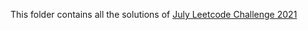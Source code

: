 This folder contains all the solutions of [July Leetcode Challenge 2021](https://leetcode.com/explore/challenge/card/july-leetcoding-challenge-2021)
